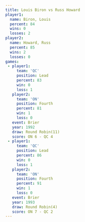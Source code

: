 ```yaml
---
title: Louis Biron vs Russ Howard
player1:            
  name: Biron, Louis
  percent: 84       
  wins: 0           
  losses: 2         
player2:            
  name: Howard, Russ
  percent: 85       
  wins: 2           
  losses: 0         
games:
 - player1:        
     team: 'QC'    
     position: Lead
     percent: 83   
     win: 0        
     loss: 1       
   player2:          
     team: 'ON'      
     position: Fourth
     percent: 81     
     win: 1          
     loss: 0         
   event: Brier         
   year: 1992           
   draw: Round Robin(11)
   score: ON 6 - QC 4   
 - player1:        
     team: 'QC'    
     position: Lead
     percent: 86   
     win: 0        
     loss: 1       
   player2:          
     team: 'ON'      
     position: Fourth
     percent: 91     
     win: 1          
     loss: 0         
   event: Brier        
   year: 1993          
   draw: Round Robin(4)
   score: ON 7 - QC 2  
---
```

